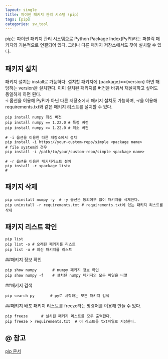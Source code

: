 ```yaml
---
layout: single
title: 파이썬 패키지 관리 시스템 (pip)
tags: [pip]
categories: sw_tool
---
```


pip는 파이썬 패키지 관리 시스템으로 Python Package Index(PyPI)라는 퍼블릭 패키지와 기본적으로 연결되어 있다.
그러나 다른 패키지 저장소에서도 찾아 설치할 수 있다.   
   

## 패키지 설치
패키지 설치는 install로 가능하다. 설치할 패키지에 {package}=={version} 하면 해당하는 version을 설치한다. 이미 설치된 패키지를 버전을 바꿔서 재설치하고 싶어도 동일하게 하면 된다.  
-i 옵션을 이용해 PyPI가 아닌 다른 저장소에서 패키지 설치도 가능하며, -r을 이용해 requirements.txt와 같은 패키지 리스트를 설치할 수 있다.
```commandline
pip install numpy 최신 버전
pip install numpy == 1.22.0 # 특정 버전
pip install numpy >= 1.22.0 # 최소 버전

# -i 옵션을 이용한 다른 저장소에서 설치
pip install -i https://your-custom-repo/simple <package name>
# file system의 경우 
pip install -i /path/to/your/custom-repo/simple <package name>

# -r 옵션을 이용한 패키지리스트 설치
pip install -r <package list>
#
```
  
  
## 패키지 삭제
```commandline
pip uninstall numpy -y  # -y 옵션은 동의여부 없이 패키지를 삭제한다.
pip uninstall -r requirements.txt # requirements.txt에 있는 패키지 리스트를 삭제
```
   
  
## 패키지 리스트 확인
```commandline
pip list
pip list -o # 오래된 패키지를 리스트
pip list -u # 최신 패키지를 리스트
```
  
  
##패키지 정보 확인
```commandline
pip show numpy       # numpy 패키지 정보 확인 
pip show numpy -f    # 설치된 numpy 패키지의 모든 파일을 나열
```
  
  
##패키지 검색
```commandline
pip search py       # py로 시작하는 모든 패키지 검색
```
  

##패키지 배포
패키지 리스트를 freeze라는 명령어를 이용해 만들 수 있다.
```commandline
pip freeze      # 설치된 패키지 리스트를 모두 출력한다.
pip freeze > requirements.txt  # 이 리스트를 txt파일로 저장한다.
```


## @ 참고
[pip 문서](https://pip.pypa.io/en/stable/)
